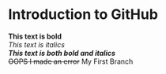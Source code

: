 # Introduction to GitHub
**This text is bold**\
*This text is italics*\
***This text is both bold and italics***\
 ~~OOPS I made an error~~
My First Branch
